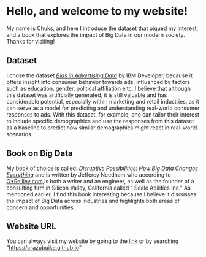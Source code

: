 # Hello, and welcome to my website!
My name is Chuks, and here I introduce the dataset that piqued my interest, and a book that explores the impact of Big Data in our modern society.
Thanks for visiting!
## Dataset
I chose the dataset [_Bias in Advertising Data_](https://developer.ibm.com/exchanges/data/all/bias-in-advertising/) by IBM Developer, because it offers insight into consumer behavior towards ads, influenced by factors such as education, gender, political affiliation e.tc.
I believe that although this dataset was artificially generated, it is still valuable and has considerable potential, especially within marketing and retail industries, as it can serve as a model for predicting and understanding real-world consumer responses to ads.
With this dataset, for example, one can tailor their interest to include specific demographics and use the responses from this dataset as a baseline to predict how similar demographics might react in real-world scenarios.
## Book on Big Data
My book of choice is called: [_Disruptive Possibilities: How Big Data Changes Everything_]( https://www.amazon.com/Disruptive-Possibilities-Data-Changes-Everything-ebook/dp/B00CLH387W) and is written by Jefferey Needham,who according to [O*Reilley.com]( https://www.oreilly.com/people/jeffrey-needham/),is both a writer and an engineer, as well as the founder of a consulting firm in Silicon Valley, California called “ Scale Abilities Inc.”
As mentioned earlier, I find this book interesting because I believe it discusses the impact of Big Data across industries and highlights both areas of concern and opportunities.
## Website URL
You can always visit my website by going to the [link](https://c-azubuike.github.io/) or by searching "https://c-azubuike.github.io"
